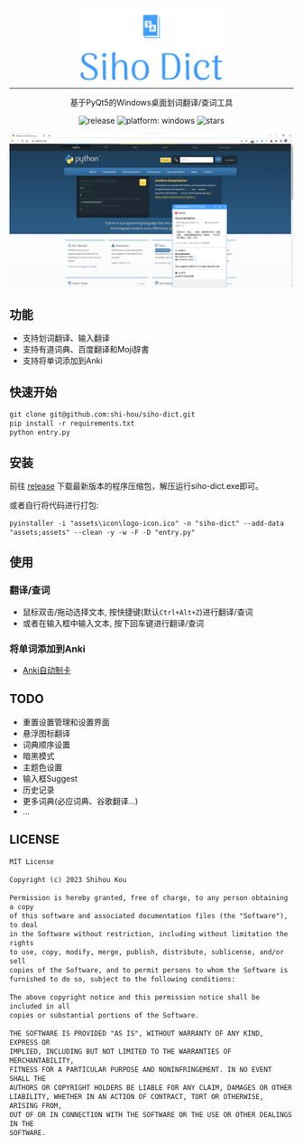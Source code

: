 <p align="center">
  <img width="50%" align="center" src="assets/icon/logo.png" alt="logo">
</p>

---

<p align="center">
  基于PyQt5的Windows桌面划词翻译/查词工具
</p>
<p align="center">
    <a style="text-decoration:none" href="https://github.com/shi-hou/siho-dict/releases">
        <img src="https://img.shields.io/github/v/release/shi-hou/siho-dict?color=%23409EFF" alt="release">
    </a>
    <a style="text-decoration:none">
        <img src="https://img.shields.io/badge/platform-windows-lightgrey" alt="platform: windows">
    </a>
    <a style="text-decoration:none">
        <img src="https://img.shields.io/github/stars/shi-hou/siho-dict?style=social" alt="stars">
    </a>
</p>

![img.png](docs/img/img.png)

## 功能

- 支持划词翻译、输入翻译
- 支持有道词典、百度翻译和Moji辞書
- 支持将单词添加到Anki

## 快速开始

```
git clone git@github.com:shi-hou/siho-dict.git
pip install -r requirements.txt
python entry.py
```

## 安装

前往 [release](https://github.com/shi-hou/siho-dict/releases) 下载最新版本的程序压缩包，解压运行siho-dict.exe即可。

或者自行将代码进行打包:

```
pyinstaller -i "assets\icon\logo-icon.ico" -n "siho-dict" --add-data "assets;assets" --clean -y -w -F -D "entry.py"
```

## 使用

### 翻译/查词

- 鼠标双击/拖动选择文本, 按快捷键(默认`Ctrl+Alt+Z`)进行翻译/查词
- 或者在输入框中输入文本, 按下回车键进行翻译/查词

### 将单词添加到Anki

- [Anki自动制卡](docs/Anki自动制卡.md)

## TODO

- 重置设置管理和设置界面
- 悬浮图标翻译 
- 词典顺序设置
- 暗黑模式
- 主题色设置
- 输入框Suggest
- 历史记录
- 更多词典(必应词典、谷歌翻译...)
- ...

## LICENSE
```
MIT License

Copyright (c) 2023 Shihou Kou

Permission is hereby granted, free of charge, to any person obtaining a copy
of this software and associated documentation files (the "Software"), to deal
in the Software without restriction, including without limitation the rights
to use, copy, modify, merge, publish, distribute, sublicense, and/or sell
copies of the Software, and to permit persons to whom the Software is
furnished to do so, subject to the following conditions:

The above copyright notice and this permission notice shall be included in all
copies or substantial portions of the Software.

THE SOFTWARE IS PROVIDED "AS IS", WITHOUT WARRANTY OF ANY KIND, EXPRESS OR
IMPLIED, INCLUDING BUT NOT LIMITED TO THE WARRANTIES OF MERCHANTABILITY,
FITNESS FOR A PARTICULAR PURPOSE AND NONINFRINGEMENT. IN NO EVENT SHALL THE
AUTHORS OR COPYRIGHT HOLDERS BE LIABLE FOR ANY CLAIM, DAMAGES OR OTHER
LIABILITY, WHETHER IN AN ACTION OF CONTRACT, TORT OR OTHERWISE, ARISING FROM,
OUT OF OR IN CONNECTION WITH THE SOFTWARE OR THE USE OR OTHER DEALINGS IN THE
SOFTWARE.
```